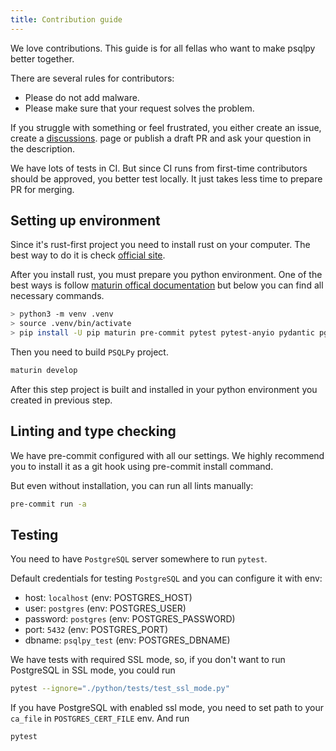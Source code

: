 ```yaml
---
title: Contribution guide
---
```


We love contributions. This guide is for all fellas who want to make psqlpy better together.

There are several rules for contributors:
- Please do not add malware.
- Please make sure that your request solves the problem.

If you struggle with something or feel frustrated, you either create an issue, create a [discussions](https://github.com/psqlpy-python/psqlpy/discussions). page or publish a draft PR and ask your question in the description.

We have lots of tests in CI. But since CI runs from first-time contributors should be approved, you better test locally. It just takes less time to prepare PR for merging.

## Setting up environment
Since it's rust-first project you need to install rust on your computer.
The best way to do it is check [official site](https://www.rust-lang.org/tools/install).

After you install rust, you must prepare you python environment.
One of the best ways is follow [maturin offical documentation](https://www.maturin.rs/installation) but below you can find all necessary commands.

```bash
> python3 -m venv .venv
> source .venv/bin/activate
> pip install -U pip maturin pre-commit pytest pytest-anyio pydantic pgpq
```

Then you need to build `PSQLPy` project.
```bash
maturin develop
```

After this step project is built and installed in your python environment you created in previous step.

## Linting and type checking
We have pre-commit configured with all our settings. We highly recommend you to install it as a git hook using pre-commit install command.

But even without installation, you can run all lints manually:

```bash
pre-commit run -a
```

## Testing
You need to have `PostgreSQL` server somewhere to run `pytest`.

Default credentials for testing `PostgreSQL` and you can configure it with env:
- host: `localhost` (env: POSTGRES_HOST)
- user: `postgres` (env: POSTGRES_USER)
- password: `postgres` (env: POSTGRES_PASSWORD)
- port: `5432` (env: POSTGRES_PORT)
- dbname: `psqlpy_test` (env: POSTGRES_DBNAME)

We have tests with required SSL mode, so, if you don't want
to run PostgreSQL in SSL mode, you could run

```bash
pytest --ignore="./python/tests/test_ssl_mode.py"
```

If you have PostgreSQL with enabled ssl mode, you need to set path to your `ca_file` in `POSTGRES_CERT_FILE` env.
And run
```bash
pytest
```